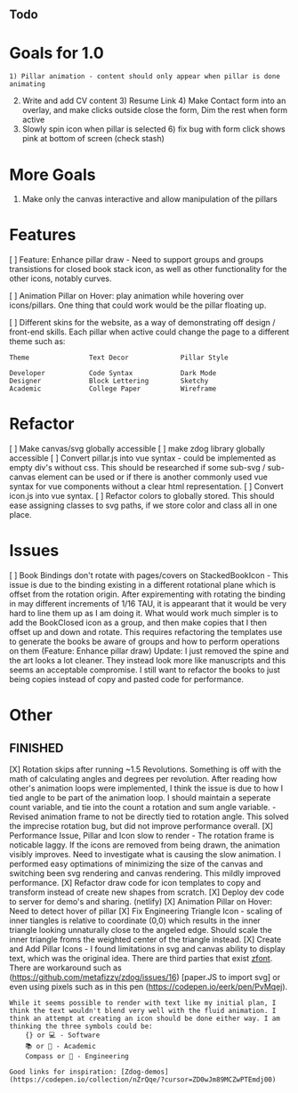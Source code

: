 Todo
---
# Goals for 1.0 
    1) Pillar animation - content should only appear when pillar is done animating
2) Write and add CV content
    3) Resume Link
    4) Make Contact form into an overlay, and make clicks outside close the form, Dim the rest when form active
5) Slowly spin icon when pillar is selected
    6) fix bug with form click shows pink at bottom of screen (check stash)

# More Goals 
1) Make only the canvas interactive and allow manipulation of the pillars

# Features
[ ] Feature: Enhance pillar draw - Need to support groups and groups transistions for closed book stack icon, as well as other functionality for the other icons, notably curves.

[ ] Animation Pillar on Hover: play animation while hovering over icons/pillars. One thing that could work would be the pillar floating up. 

[ ] Different skins for the website, as a way of demonstrating off design / front-end skills. Each pillar when active could change the page to a different theme such as:

    Theme               Text Decor             Pillar Style

    Developer           Code Syntax            Dark Mode
    Designer            Block Lettering        Sketchy
    Academic            College Paper          Wireframe

# Refactor
[ ] Make canvas/svg globally accessible
[ ] make zdog library globally accessible
[ ] Convert pillar.js into vue syntax - could be implemented as empty div's without css. This should be researched if some sub-svg / sub-canvas element can be used or if there is another commonly used vue syntax for vue components without a clear html representation.
[ ] Convert icon.js into vue syntax.
[ ] Refactor colors to globally stored. This should ease assigning classes to svg paths, if we store color and class all in one place.


# Issues
[ ] Book Bindings don't rotate with pages/covers on StackedBookIcon - This issue is due to the binding existing in a different rotational plane which is offset from the rotation origin. After expirementing with rotating the binding in may different increments of 1/16 TAU, it is appearant that it would be very hard to line them up as I am doing it. What would work much simpler is to add the BookClosed icon as a group, and then make copies that I then offset up and down and rotate. This requires refactoring the templates use to generate the books be aware of groups and how to perform operations on them (Feature: Enhance pillar draw) 
    Update: I just removed the spine and the art looks a lot cleaner. They instead look more like manuscripts and this seems an acceptable compromise. I still want to refactor the books to just being copies instead of copy and pasted code for performance.

# Other



## FINISHED

[X] Rotation skips after running ~1.5 Revolutions. Something is off with the math of calculating angles and degrees per revolution. After reading how other's animation loops were implemented, I think the issue is due to how I tied angle to be part of the animation loop. I should maintain a seperate count variable, and tie into the count a rotation and sum angle variable.
    -   Revised animation frame to not be directly tied to rotation angle. This solved the imprecise rotation bug, but did not improve performance overall. 
[X] Performance Issue, Pillar and Icon slow to render - The rotation frame is noticable laggy. If the icons are removed from being drawn, the animation visibly improves. Need to investigate what is causing the slow animation. I performed easy optimations of minimizing the size of the canvas and switching been svg rendering and canvas rendering. This mildly improved performance.
[X] Refactor draw code for icon templates to copy and transform instead of create new shapes from scratch.
[X] Deploy dev code to server for demo's and sharing. (netlify)
[X] Animation Pillar on Hover: Need to detect hover of pillar
[X] Fix Engineering Triangle Icon - scaling of inner tiangles is relative to coordinate (0,0) which results in the inner triangle looking unnaturally close to the angeled edge. Should scale the inner triangle froms the weighted center of the triangle instead.
[X] Create and Add Pillar Icons - I found limitations in svg and canvas ability to display text, which was the original idea. There are third parties that exist [zfont](https://jaames.github.io/zfont/). There are workaround such as (https://github.com/metafizzy/zdog/issues/16) [paper.JS to import svg] or even using pixels such as in this pen (https://codepen.io/eerk/pen/PvMqej). 

    While it seems possible to render with text like my initial plan, I think the text wouldn't blend very well with the fluid animation. I think an attempt at creating an icon should be done either way. I am thinking the three symbols could be:
        {} or 💻 - Software
        📚 or 📕 - Academic
        Compass or 📐 - Engineering
    
    Good links for inspiration: [Zdog-demos](https://codepen.io/collection/nZrQqe/?cursor=ZD0wJm89MCZwPTEmdj00)